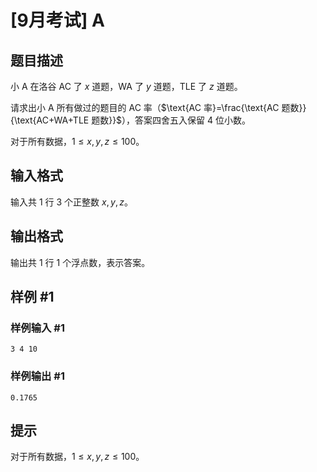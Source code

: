 # [9月考试] A

## 题目描述

小 A 在洛谷 AC 了 $x$ 道题，WA 了 $y$ 道题，TLE 了 $z$ 道题。

请求出小 A 所有做过的题目的 AC 率（$\text{AC 率}=\frac{\text{AC 题数}}{\text{AC+WA+TLE 题数}}$），答案四舍五入保留 $4$ 位小数。

对于所有数据，$1\leq x,y,z\leq 100$。

## 输入格式

输入共 $1$ 行 $3$ 个正整数 $x,y,z$。

## 输出格式

输出共 $1$ 行 $1$ 个浮点数，表示答案。

## 样例 #1

### 样例输入 #1

```
3 4 10
```

### 样例输出 #1

```
0.1765
```

## 提示

对于所有数据，$1\leq x,y,z\leq 100$。